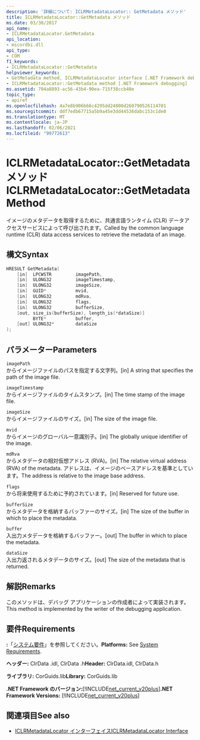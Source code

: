 ```yaml
---
description: '詳細について: ICLRMetadataLocator:: GetMetadata メソッド'
title: ICLRMetadataLocator::GetMetadata メソッド
ms.date: 03/30/2017
api_name:
- ICLRMetadataLocator.GetMetadata
api_location:
- mscordbi.dll
api_type:
- COM
f1_keywords:
- ICLRMetadataLocator::GetMetadata
helpviewer_keywords:
- GetMetadata method, ICLRMetadataLocator interface [.NET Framework debugging]
- ICLRMetadataLocator::GetMetadata method [.NET Framework debugging]
ms.assetid: 704a8893-ac56-43b4-90ea-715f38ccb40e
topic_type:
- apiref
ms.openlocfilehash: 4a7e8b906b66c4295dd24800d260790526114701
ms.sourcegitcommit: ddf7edb67715a5b9a45e3dd44536dabc153c1de0
ms.translationtype: MT
ms.contentlocale: ja-JP
ms.lasthandoff: 02/06/2021
ms.locfileid: "99772613"
---
```

# <a name="iclrmetadatalocatorgetmetadata-method"></a><span data-ttu-id="23d26-103">ICLRMetadataLocator::GetMetadata メソッド</span><span class="sxs-lookup"><span data-stu-id="23d26-103">ICLRMetadataLocator::GetMetadata Method</span></span>

<span data-ttu-id="23d26-104">イメージのメタデータを取得するために、共通言語ランタイム (CLR) データアクセスサービスによって呼び出されます。</span><span class="sxs-lookup"><span data-stu-id="23d26-104">Called by the common language runtime (CLR) data access services to retrieve the metadata of an image.</span></span>  
  
## <a name="syntax"></a><span data-ttu-id="23d26-105">構文</span><span class="sxs-lookup"><span data-stu-id="23d26-105">Syntax</span></span>  
  
```cpp  
HRESULT GetMetadata(  
    [in]  LPCWSTR         imagePath,  
    [in]  ULONG32         imageTimestamp,  
    [in]  ULONG32         imageSize,  
    [in]  GUID*           mvid,  
    [in]  ULONG32         mdRva,  
    [in]  ULONG32         flags,  
    [in]  ULONG32         bufferSize,  
    [out, size_is(bufferSize), length_is(*dataSize)]  
          BYTE*           buffer,  
    [out] ULONG32*        dataSize  
);  
```  
  
## <a name="parameters"></a><span data-ttu-id="23d26-106">パラメーター</span><span class="sxs-lookup"><span data-stu-id="23d26-106">Parameters</span></span>  

 `imagePath`  
 <span data-ttu-id="23d26-107">からイメージファイルのパスを指定する文字列。</span><span class="sxs-lookup"><span data-stu-id="23d26-107">[in] A string that specifies the path of the image file.</span></span>  
  
 `imageTimestamp`  
 <span data-ttu-id="23d26-108">からイメージファイルのタイムスタンプ。</span><span class="sxs-lookup"><span data-stu-id="23d26-108">[in] The time stamp of the image file.</span></span>  
  
 `imageSize`  
 <span data-ttu-id="23d26-109">からイメージファイルのサイズ。</span><span class="sxs-lookup"><span data-stu-id="23d26-109">[in] The size of the image file.</span></span>  
  
 `mvid`  
 <span data-ttu-id="23d26-110">からイメージのグローバル一意識別子。</span><span class="sxs-lookup"><span data-stu-id="23d26-110">[in] The globally unique identifier of the image.</span></span>  
  
 `mdRva`  
 <span data-ttu-id="23d26-111">からメタデータの相対仮想アドレス (RVA)。</span><span class="sxs-lookup"><span data-stu-id="23d26-111">[in] The relative virtual address (RVA) of the metadata.</span></span> <span data-ttu-id="23d26-112">アドレスは、イメージのベースアドレスを基準としています。</span><span class="sxs-lookup"><span data-stu-id="23d26-112">The address is relative to the image base address.</span></span>  
  
 `flags`  
 <span data-ttu-id="23d26-113">から将来使用するために予約されています。</span><span class="sxs-lookup"><span data-stu-id="23d26-113">[in] Reserved for future use.</span></span>  
  
 `bufferSize`  
 <span data-ttu-id="23d26-114">からメタデータを格納するバッファーのサイズ。</span><span class="sxs-lookup"><span data-stu-id="23d26-114">[in] The size of the buffer in which to place the metadata.</span></span>  
  
 `buffer`  
 <span data-ttu-id="23d26-115">入出力メタデータを格納するバッファー。</span><span class="sxs-lookup"><span data-stu-id="23d26-115">[out] The buffer in which to place the metadata.</span></span>  
  
 `dataSize`  
 <span data-ttu-id="23d26-116">入出力返されるメタデータのサイズ。</span><span class="sxs-lookup"><span data-stu-id="23d26-116">[out] The size of the metadata that is returned.</span></span>  
  
## <a name="remarks"></a><span data-ttu-id="23d26-117">解説</span><span class="sxs-lookup"><span data-stu-id="23d26-117">Remarks</span></span>  

 <span data-ttu-id="23d26-118">このメソッドは、デバッグ アプリケーションの作成者によって実装されます。</span><span class="sxs-lookup"><span data-stu-id="23d26-118">This method is implemented by the writer of the debugging application.</span></span>  
  
## <a name="requirements"></a><span data-ttu-id="23d26-119">要件</span><span class="sxs-lookup"><span data-stu-id="23d26-119">Requirements</span></span>  

 <span data-ttu-id="23d26-120">**:**「[システム要件](../../get-started/system-requirements.md)」を参照してください。</span><span class="sxs-lookup"><span data-stu-id="23d26-120">**Platforms:** See [System Requirements](../../get-started/system-requirements.md).</span></span>  
  
 <span data-ttu-id="23d26-121">**ヘッダー:** ClrData .idl, ClrData .h</span><span class="sxs-lookup"><span data-stu-id="23d26-121">**Header:** ClrData.idl, ClrData.h</span></span>  
  
 <span data-ttu-id="23d26-122">**ライブラリ:** CorGuids.lib</span><span class="sxs-lookup"><span data-stu-id="23d26-122">**Library:** CorGuids.lib</span></span>  
  
 <span data-ttu-id="23d26-123">**.NET Framework のバージョン:**[!INCLUDE[net_current_v20plus](../../../../includes/net-current-v20plus-md.md)]</span><span class="sxs-lookup"><span data-stu-id="23d26-123">**.NET Framework Versions:** [!INCLUDE[net_current_v20plus](../../../../includes/net-current-v20plus-md.md)]</span></span>  
  
## <a name="see-also"></a><span data-ttu-id="23d26-124">関連項目</span><span class="sxs-lookup"><span data-stu-id="23d26-124">See also</span></span>

- [<span data-ttu-id="23d26-125">ICLRMetadataLocator インターフェイス</span><span class="sxs-lookup"><span data-stu-id="23d26-125">ICLRMetadataLocator Interface</span></span>](iclrmetadatalocator-interface.md)
